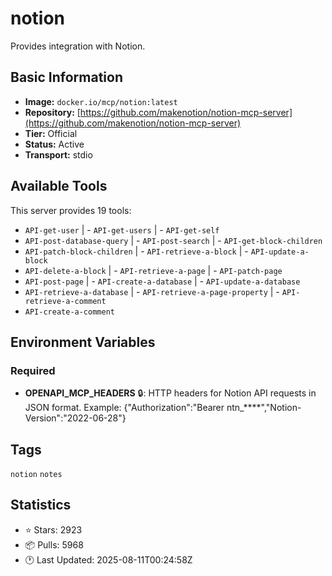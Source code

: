 # notion

Provides integration with Notion.

## Basic Information

- **Image:** `docker.io/mcp/notion:latest`
- **Repository:** [https://github.com/makenotion/notion-mcp-server](https://github.com/makenotion/notion-mcp-server)
- **Tier:** Official
- **Status:** Active
- **Transport:** stdio

## Available Tools

This server provides 19 tools:

- `API-get-user` | - `API-get-users` | - `API-get-self`
- `API-post-database-query` | - `API-post-search` | - `API-get-block-children`
- `API-patch-block-children` | - `API-retrieve-a-block` | - `API-update-a-block`
- `API-delete-a-block` | - `API-retrieve-a-page` | - `API-patch-page`
- `API-post-page` | - `API-create-a-database` | - `API-update-a-database`
- `API-retrieve-a-database` | - `API-retrieve-a-page-property` | - `API-retrieve-a-comment`
- `API-create-a-comment`

## Environment Variables

### Required

- **OPENAPI_MCP_HEADERS** 🔒: HTTP headers for Notion API requests in JSON format. Example: {"Authorization":"Bearer ntn_****","Notion-Version":"2022-06-28"}

## Tags

`notion` `notes` 

## Statistics

- ⭐ Stars: 2923
- 📦 Pulls: 5968
- 🕐 Last Updated: 2025-08-11T00:24:58Z
